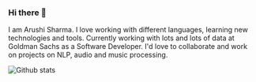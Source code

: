 ### Hi there 👋

I am Arushi Sharma. I love working with different languages, learning new technologies and tools. Currently working with lots and lots of data at Goldman Sachs as a Software Developer. I'd love to collaborate and work on projects on NLP, audio and music processing.

<!--
**97arushisharma/97arushisharma** is a ✨ _special_ ✨ repository because its `README.md` (this file) appears on your GitHub profile.

Here are some ideas to get you started:

- 🔭 I’m currently working on ...
- 🌱 I’m currently learning ...
- 👯 I’m looking to collaborate on ...
- 🤔 I’m looking for help with ...
- 💬 Ask me about ...
- 📫 How to reach me: ...
- 😄 Pronouns: ...
- ⚡ Fun fact: ...
-->

![Github stats](https://github-readme-stats.vercel.app/api?username=97arushisharma)
